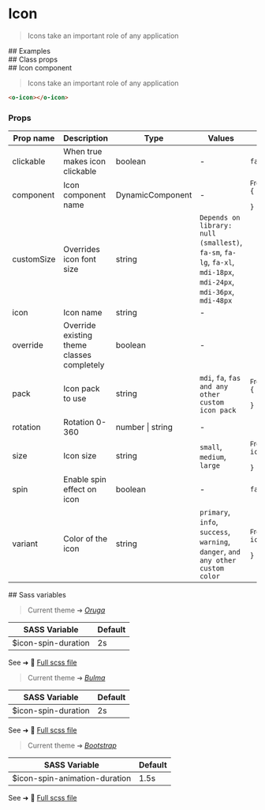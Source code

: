 # Icon

<div class="vp-doc">

> Icons take an important role of any application

</div>

<div class="vp-example">
## Examples

<example-icon />

</div>

<div class="vp-example">
## Class props

<inspector-icon-viewer />

</div>

<div class="vp-doc">
## Icon component

> Icons take an important role of any application

```html
<o-icon></o-icon>
```

### Props

| Prop name  | Description                                | Type             | Values                                                                                                           | Default                                                                                                                                           |
| ---------- | ------------------------------------------ | ---------------- | ---------------------------------------------------------------------------------------------------------------- | ------------------------------------------------------------------------------------------------------------------------------------------------- |
| clickable  | When true makes icon clickable             | boolean          | -                                                                                                                | <code style='white-space: nowrap; padding: 0;'>false</code>                                                                                       |
| component  | Icon component name                        | DynamicComponent | -                                                                                                                | <div><small>From <b>config</b>:</small></div><code style='white-space: nowrap; padding: 0;'>{<br>&nbsp;&nbsp;iconComponent: undefined<br>}</code> |
| customSize | Overrides icon font size                   | string           | `Depends on library: null (smallest)`, `fa-sm`, `fa-lg`, `fa-xl`, `mdi-18px`, `mdi-24px`, `mdi-36px`, `mdi-48px` |                                                                                                                                                   |
| icon       | Icon name                                  | string           | -                                                                                                                |                                                                                                                                                   |
| override   | Override existing theme classes completely | boolean          | -                                                                                                                |                                                                                                                                                   |
| pack       | Icon pack to use                           | string           | `mdi`, `fa`, `fas and any other custom icon pack`                                                                | <div><small>From <b>config</b>:</small></div><code style='white-space: nowrap; padding: 0;'>{<br>&nbsp;&nbsp;iconPack: "mdi"<br>}</code>          |
| rotation   | Rotation 0-360                             | number \| string | -                                                                                                                |                                                                                                                                                   |
| size       | Icon size                                  | string           | `small`, `medium`, `large`                                                                                       | <div><small>From <b>config</b>:</small></div><code style='white-space: nowrap; padding: 0;'>icon: {<br>&nbsp;&nbsp;size: undefined<br>}</code>    |
| spin       | Enable spin effect on icon                 | boolean          | -                                                                                                                | <code style='white-space: nowrap; padding: 0;'>false</code>                                                                                       |
| variant    | Color of the icon                          | string           | `primary`, `info`, `success`, `warning`, `danger`, `and any other custom color`                                  | <div><small>From <b>config</b>:</small></div><code style='white-space: nowrap; padding: 0;'>icon: {<br>&nbsp;&nbsp;variant: undefined<br>}</code> |

</div>

<div class="vp-doc">
## Sass variables

<div class="theme-oruga">

> Current theme ➜ _[Oruga](https://github.com/oruga-ui/theme-oruga)_

| SASS Variable       | Default |
| ------------------- | ------- |
| $icon-spin-duration | 2s      |

See ➜ 📄 [Full scss file](https://github.com/oruga-ui/theme-oruga/tree/main/src/assets/scss/components/_icon.scss)

</div>
<div class="theme-bulma">

> Current theme ➜ _[Bulma](https://github.com/oruga-ui/theme-bulma)_

| SASS Variable       | Default |
| ------------------- | ------- |
| $icon-spin-duration | 2s      |

See ➜ 📄 [Full scss file](https://github.com/oruga-ui/theme-bulma/tree/main/src/assets/scss/components/_icon.scss)

</div>
<div class="theme-bootstrap">

> Current theme ➜ _[Bootstrap](https://github.com/oruga-ui/theme-bootstrap)_

| SASS Variable                 | Default |
| ----------------------------- | ------- |
| $icon-spin-animation-duration | 1.5s    |

See ➜ 📄 [Full scss file](https://github.com/oruga-ui/theme-bootstrap/tree/main/src/assets/scss/components/_icon.scss)

</div>

</div>
